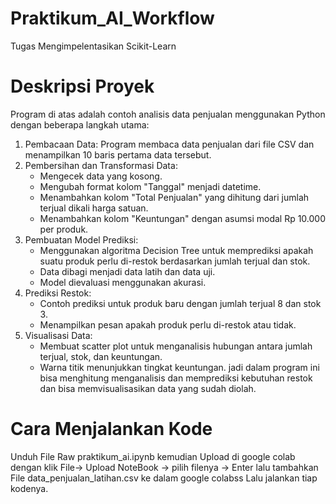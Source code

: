 # Praktikum_AI_Workflow
Tugas Mengimpelentasikan Scikit-Learn

# Deskripsi Proyek
Program di atas adalah contoh analisis data penjualan menggunakan Python dengan beberapa langkah utama:

1. Pembacaan Data: Program membaca data penjualan dari file CSV dan menampilkan 10 baris pertama data tersebut.
2. Pembersihan dan Transformasi Data:
   - Mengecek data yang kosong.
   - Mengubah format kolom "Tanggal" menjadi datetime.
   - Menambahkan kolom "Total Penjualan" yang dihitung dari jumlah terjual dikali harga satuan.
   - Menambahkan kolom "Keuntungan" dengan asumsi modal Rp 10.000 per produk.
3. Pembuatan Model Prediksi:
   - Menggunakan algoritma Decision Tree untuk memprediksi apakah suatu produk perlu di-restok berdasarkan jumlah terjual dan stok.
   - Data dibagi menjadi data latih dan data uji.
   - Model dievaluasi menggunakan akurasi.
4. Prediksi Restok:
   - Contoh prediksi untuk produk baru dengan jumlah terjual 8 dan stok 3.
   - Menampilkan pesan apakah produk perlu di-restok atau tidak.
5. Visualisasi Data:
   - Membuat scatter plot untuk menganalisis hubungan antara jumlah terjual, stok, dan keuntungan.
   - Warna titik menunjukkan tingkat keuntungan.
jadi dalam program ini bisa menghitung menganalisis dan memprediksi kebutuhan restok dan bisa memvisualisasikan data yang sudah diolah.

# Cara Menjalankan Kode
Unduh File Raw praktikum_ai.ipynb 
kemudian Upload di google colab dengan klik File-> Upload NoteBook -> pilih filenya -> Enter
lalu tambahkan File data_penjualan_latihan.csv ke dalam google colabss
Lalu jalankan tiap kodenya.
